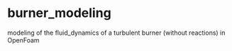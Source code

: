 # burner_modeling
modeling of the fluid_dynamics of a turbulent burner (without reactions) in OpenFoam
